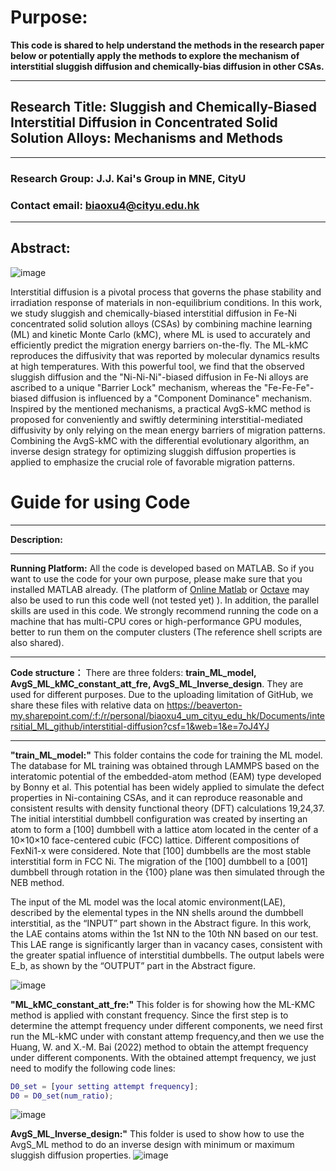 # Purpose:
**This code is shared to help understand the methods in the research paper below or potentially apply the methods to explore the mechanism of interstitial sluggish diffusion and chemically-bias diffusion in other CSAs.**
***
## Research Title: Sluggish and Chemically-Biased Interstitial Diffusion in Concentrated Solid Solution Alloys: Mechanisms and Methods
***
### Research Group: J.J. Kai's Group in MNE, CityU
### Contact email: biaoxu4@cityu.edu.hk 
***
## Abstract:
![image](https://github.com/Jeremy1189/interstitial-diffusion/assets/85468234/7f15c182-cffb-4c76-9d76-bcabb4fcb671)

Interstitial diffusion is a pivotal process that governs the phase stability and irradiation response of materials in non-equilibrium conditions. In this work, we study sluggish and chemically-biased interstitial diffusion in Fe-Ni concentrated solid solution alloys (CSAs) by combining machine learning (ML) and kinetic Monte Carlo (kMC), where ML is used to accurately and efficiently predict the migration energy barriers on-the-fly. The ML-kMC reproduces the diffusivity that was reported by molecular dynamics results at high temperatures. With this powerful tool, we find that the observed sluggish diffusion and the "Ni-Ni-Ni"-biased diffusion in Fe-Ni alloys are ascribed to a unique "Barrier Lock" mechanism, whereas the "Fe-Fe-Fe"-biased diffusion is influenced by a "Component Dominance" mechanism. Inspired by the mentioned mechanisms, a practical AvgS-kMC method is proposed for conveniently and swiftly determining interstitial-mediated diffusivity by only relying on the mean energy barriers of migration patterns. Combining the AvgS-kMC with the differential evolutionary algorithm, an inverse design strategy for optimizing sluggish diffusion properties is applied to emphasize the crucial role of favorable migration patterns.

# Guide for using Code
***
**Description:**
***
**Running Platform:** All the code is developed based on MATLAB. So if you want to use the code for your own purpose, please make sure that you installed MATLAB already. (The platform of [Online Matlab](https://www.mathworks.com/products/matlab-online.html) or [Octave](https://octave.org/) may also be used to run this code well (not tested yet) ). In addition, the parallel skills are used in this code. We strongly recommend running the code on a machine that has multi-CPU cores or high-performance GPU modules, better to run them on the computer clusters (The reference shell scripts are also shared).  
***
**Code structure：** There are three folders: **train_ML_model, AvgS_ML_kMC_constant_att_fre, AvgS_ML_Inverse_design**. They are used for different purposes. 
Due to the uploading limitation of GitHub, we share these files with relative data on https://beaverton-my.sharepoint.com/:f:/r/personal/biaoxu4_um_cityu_edu_hk/Documents/intersitial_ML_github/interstitial-diffusion?csf=1&web=1&e=7oJ4YJ
***
**"train_ML_model:"** This folder contains the code for training the ML model. The database for ML training was obtained through LAMMPS based on the interatomic potential of the embedded-atom method (EAM) type developed by Bonny et al. This potential has been widely applied to simulate the defect properties in Ni-containing CSAs, and it can reproduce reasonable and consistent results with density functional theory (DFT) calculations 19,24,37. The initial interstitial dumbbell configuration was created by inserting an atom to form a [100] dumbbell with a lattice atom located in the center of a 10×10×10 face-centered cubic (FCC) lattice. Different compositions of FexNi1-x were considered. Note that [100] dumbbells are the most stable interstitial form in FCC Ni. The migration of the [100] dumbbell to a [001] dumbbell through rotation in the {100}  plane was then simulated through the NEB method.   

The input of the ML model was the local atomic environment(LAE), described by the elemental types in the NN shells around the dumbbell interstitial, as the “INPUT” part shown in the Abstract figure. In this work, the LAE contains atoms within the 1st NN to the 10th NN based on our test. This LAE range is significantly larger than in vacancy cases, consistent with the greater spatial influence of interstitial dumbbells. The output labels were E_b, as shown by the “OUTPUT” part in the Abstract figure. 

![image](https://github.com/Jeremy1189/interstitial-diffusion/assets/85468234/4ab93fc3-c23e-48d9-a3a3-b19d1e44cd37)

**"ML_kMC_constant_att_fre:"** This folder is for showing how the ML-KMC method is applied with constant frequency. Since the first step is to determine the attempt frequency under different components, we need first run the ML-kMC under with constant attemp frequency,and then we use the Huang, W. and X.-M. Bai (2022) method to obtain the attempt frequency under different components. With the obtained attempt frequency, we just need to modify the following code lines:
```matlab
D0_set = [your setting attempt frequency];
D0 = D0_set(num_ratio);
```
![image](https://github.com/Jeremy1189/interstitial-diffusion/assets/85468234/e6736047-dd0b-4cf7-9e85-3deaa09febc0)

**AvgS_ML_Inverse_design:"** This folder is used to show how to use the AvgS_ML method to do an inverse design with minimum or maximum sluggish diffusion properties.
![image](https://github.com/Jeremy1189/interstitial-diffusion/assets/85468234/12f2cb07-83e9-4d6b-8b01-742fba865668)


